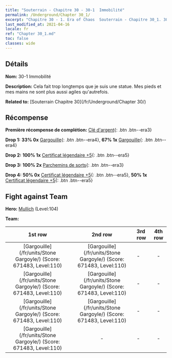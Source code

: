 ```yaml
---
title: "Souterrain - Chapitre 30 - 30-1  Immobilité"
permalink: /Underground/Chapter 30_1/
excerpt: "Chapitre 30 - 1. Era of Chaos  Souterrain - Chapitre 30_1. 30-1  Immobilité"
last_modified_at: 2021-04-16
locale: fr
ref: "Chapter 30_1.md"
toc: false
classes: wide
---
```


## Détails

 **Nom:** 30-1  Immobilité

 **Description:**       Cela fait trop longtemps que je suis une statue. Mes pieds et mes mains ne sont plus aussi agiles qu'autrefois.

 **Related to:** [Souterrain Chapitre 30](/fr/Underground/Chapter 30/)

## Récompense

 **Première récompense de complétion:** [Clé d'argent](/fr/Items/con_693/){: .btn .btn--era3}

 **Drop 1:** **33% 0x** [Gargouille](/fr/Items/unt_236/){: .btn .btn--era4}, **67% 1x** [Gargouille](/fr/Items/unt_236/){: .btn .btn--era4}

 **Drop 2:** **100% 1x** [Certificat légendaire +5](/fr/Items/mat_102/){: .btn .btn--era5}

 **Drop 3:** **100% 2x** [Parchemins de sorts](/fr/Items/con_694/){: .btn .btn--era3}

 **Drop 4:** **50% 0x** [Certificat légendaire +5](/fr/Items/mat_102/){: .btn .btn--era5}, **50% 1x** [Certificat légendaire +5](/fr/Items/mat_102/){: .btn .btn--era5}


## Fight against Team
 **Hero:** [Mullich](/fr/heroes/Mullich/) (Level:104)

 **Team:**


  | 1st row | 2nd row | 3rd row | 4th row |
  |:----:|:----:|:----|:----:|
  | [Gargouille](/fr/units/Stone Gargoyle/) (Score: 671483, Level:110)  | [Gargouille](/fr/units/Stone Gargoyle/) (Score: 671483, Level:110)  | - | - |
  | [Gargouille](/fr/units/Stone Gargoyle/) (Score: 671483, Level:110)  | [Gargouille](/fr/units/Stone Gargoyle/) (Score: 671483, Level:110)  | - | - |
  | [Gargouille](/fr/units/Stone Gargoyle/) (Score: 671483, Level:110)  | [Gargouille](/fr/units/Stone Gargoyle/) (Score: 671483, Level:110)  | - | - |
  | [Gargouille](/fr/units/Stone Gargoyle/) (Score: 671483, Level:110)  | - | - | - |


